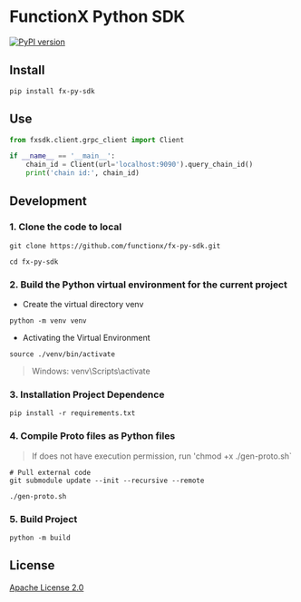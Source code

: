 # FunctionX Python SDK

[![PyPI version](https://badge.fury.io/py/fx-py-sdk.svg)](https://badge.fury.io/py/fx-py-sdk)

## Install

```shell
pip install fx-py-sdk
```

## Use

```python
from fxsdk.client.grpc_client import Client

if __name__ == '__main__':
    chain_id = Client(url='localhost:9090').query_chain_id()
    print('chain id:', chain_id)
```

## Development

### 1. Clone the code to local

```shell
git clone https://github.com/functionx/fx-py-sdk.git

cd fx-py-sdk
```

### 2. Build the Python virtual environment for the current project

* Create the virtual directory venv

```
python -m venv venv
```

* Activating the Virtual Environment

```
source ./venv/bin/activate
```
> Windows: venv\Scripts\activate

### 3. Installation Project Dependence

```
pip install -r requirements.txt
```

### 4. Compile Proto files as Python files

> If does not have execution permission, run 'chmod +x ./gen-proto.sh`

```shell
# Pull external code
git submodule update --init --recursive --remote

./gen-proto.sh
```

### 5. Build Project

```shell
python -m build
```

## License

[Apache License 2.0](LICENSE)
